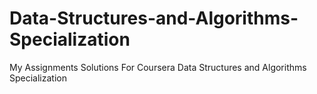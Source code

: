 # Data-Structures-and-Algorithms-Specialization
My Assignments Solutions For Coursera Data Structures and Algorithms Specialization
